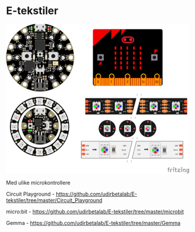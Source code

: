 # E-tekstiler

<img src="https://github.com/udirbetalab/E-tekstiler/blob/master/filer/Cplay_microbit_gemma_neopixels_bb.png" width="500"><br>

Med ulike microkontrollere

Circuit Playground - https://github.com/udirbetalab/E-tekstiler/tree/master/Circuit_Playground

micro:bit - https://github.com/udirbetalab/E-tekstiler/tree/master/microbit

Gemma - https://github.com/udirbetalab/E-tekstiler/tree/master/Gemma
